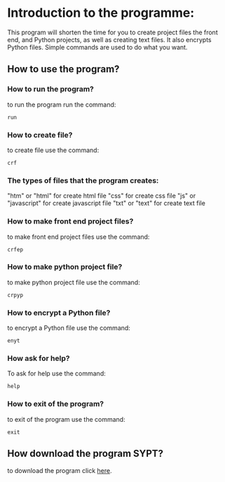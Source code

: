 # Introduction to the programme:
This program will shorten the time for you to create project files the front end,
and Python projects,
as well as creating text files.
It also encrypts Python files.
Simple commands are used to do what you want.
## How to use the program?
### How to run the program?
to run the program run the command:
```
run
```
### How to create file?
to create file use the command:
```
crf
```
### The types of files that the program creates:
"htm" or "html" for create html file
"css" for create css file
"js" or "javascript" for create javascript file
"txt" or "text" for create text file
### How to make front end project files?
to make front end project files use the command:
```
crfep
```
### How to make python project file?
to make python project file use the command:
```
crpyp
```
### How to encrypt a Python file?
to encrypt a Python file use the command:
```
enyt
```
### How ask for help?
To ask for help use the command:
```
help
```
### How to exit of the program?
to exit of the program use the command:
```
exit
```
## How download the program SYPT?
to download the program click [here](https://www.mediafire.com/file/sermsltru9asw9d/SYPT.exe/file).
